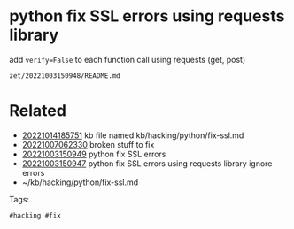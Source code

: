 # python fix SSL errors using requests library
add `verify=False` to each function call using requests (get, post)

` zet/20221003150948/README.md `

# Related

- [20221014185751](/zet/20221014185751/README.md) kb file named kb/hacking/python/fix-ssl.md
- [20221007062330](/zet/20221007062330/README.md) broken stuff to fix
- [20221003150949](/zet/20221003150949/README.md) python fix SSL errors
- [20221003150947](/zet/20221003150947/README.md) python fix SSL errors using requests library ignore errors
- ~/kb/hacking/python/fix-ssl.md

Tags:

    #hacking #fix 
